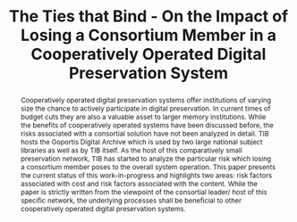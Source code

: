 ---
abstract: 'Cooperatively operated digital preservation systems offer institutions
  of varying size the chance to actively participate in digital preservation. In current
  times of budget cuts they are also a valuable asset to larger memory institutions.
  While the benefits of cooperatively operated systems have been discussed before,
  the risks associated with a consortial solution have not been analyzed in detail.
  TIB hosts the Goportis Digital Archive which is used by two large national subject
  libraries as well as by TIB itself. As the host of this comparatively small preservation
  network, TIB has started to analyze the particular risk which losing a consortium
  member poses to the overall system operation. This paper presents the current status
  of this work-in-progress and highlights two areas: risk factors associated with
  cost and risk factors associated with the content. While the paper is strictly written
  from the viewpoint of the consortial leader/ host of this specific network, the
  underlying processes shall be beneficial to other cooperatively operated digital
  preservation systems.'
creators:
- Michelle Lindlar
date: null
document_url: https://services.phaidra.univie.ac.at/api/object/o:503187/download
grand_parent: iPRES
institutions: []
keywords: []
landing_page_url: https://phaidra.univie.ac.at/o:503187
language: eng
layout: publication
license: CC BY-NC-SA 3.0 AT
notes_url: null
parent: iPRES 2016
publication_type: paper
size: 339969
slides_url: null
source_name: iPRES
stream_url: null
title: The Ties that Bind - On the Impact of Losing a Consortium Member in a Cooperatively
  Operated Digital Preservation System
year: 2016
---
